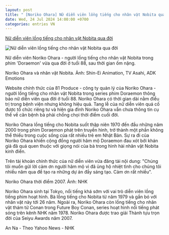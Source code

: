 ```yaml
---
layout: post
title: " [Noriko Ohara] Nữ diễn viên lồng tiếng cho nhân vật Nobita qua đời"
date: Wed, 24 Jul 2024 14:00:00 +0700
categories: entries VN
---
```

[Nữ diễn viên lồng tiếng cho nhân vật Nobita qua đời](https://vietnamnet.vn/nu-dien-vien-long-tieng-cho-nhan-vat-nobita-qua-doi-2305092.html)

![Nữ diễn viên lồng tiếng cho nhân vật Nobita qua đời](https://static-images.vnncdn.net/vps_images_publish/000001/000003/2024/7/24/nu-dien-vien-long-tieng-cho-nhan-vat-nobita-qua-doi-1393.jpg?width=0&s=mXNwcKNjB-Rsj-g5FUdzPg)

Nữ diễn viên Noriko Ohara - người lồng tiếng cho nhân vật Nobita trong phim 'Doraemon' vừa qua đời ở tuổi 88, sau thời gian ốm nặng.

Noriko Ohara và nhân vật Nobita. Ảnh: Shin-Ei Animation, TV Asahi, ADK Emotions

Website chính thức của 81 Produce - công ty quản lý của Noriko Ohara - người lồng tiếng cho nhân vật Nobita trong series phim Doraemon thông báo nữ diễn viên qua đời ở tuổi 88. Noriko Ohara có thời gian dài nằm điều trị trong bệnh viện nhưng không hiệu quả. Tang lễ của nữ diễn viên quá cố được tổ chức riêng tư và hiện gia đình Noriko Ohara vẫn chưa thông tin cụ thể về căn bệnh bà phải chống chọi thời điểm cuối đời.

Noriko Ohara lồng tiếng cho Nobita suốt thập niên 1970 đến đầu những năm 2000 trong phim Doraemon phát trên truyền hình, trở thành một phần không thể thiếu trong cuộc sống của rất nhiều trẻ em Nhật Bản. Sự ra đi của Noriko Ohara khiến cộng đồng người hâm mộ Doraemon đau xót bởi khán giả đã quá quen thuộc với giọng nói của bà trong hình hài nhân vật Nobita kinh điển.

Trên tài khoản chính thức của nữ diễn viên vừa đăng tải nội dung: "Chúng tôi muốn gửi lời cảm ơn người hâm mộ vì đã ủng hộ nhiệt tình cho chúng tôi nhiều năm qua để tạo ra những dự án đầy sáng tạo. Cảm ơn rất nhiều".

Noriko Ohara thời điểm 2007. Ảnh: NHK

Noriko Ohara sinh tại Tokyo, nổi tiếng khá sớm với vai trò diễn viên lồng tiếng phim hoạt hình. Bà lồng tiếng cho Nobita từ năm 1979 và gắn bó với nhân vật này tới 26 năm. Ngoài ra, Noriko Ohara còn lồng tiếng cho nhân vật thám tử Conan trong Future Boy Conan, series hoạt hình nổi tiếng phát sóng trên kênh NHK năm 1978. Noriko Ohara được trao giải Thành tựu trọn đời của Seiyu Awards năm 2007.

An Na - Theo Yahoo News - NHK

